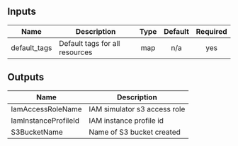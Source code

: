 ## Inputs

| Name | Description | Type | Default | Required |
|------|-------------|:----:|:-----:|:-----:|
| default\_tags | Default tags for all resources | map | n/a | yes |

## Outputs

| Name | Description |
|------|-------------|
| IamAccessRoleName | IAM simulator s3 access role |
| IamInstanceProfileId | IAM instance profile id |
| S3BucketName | Name of S3 bucket created |

